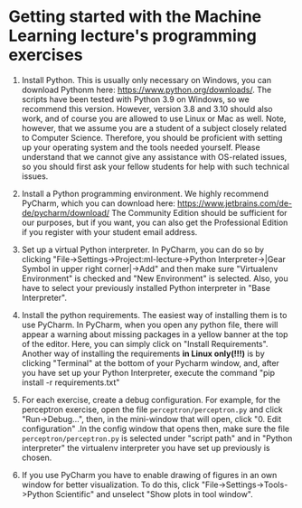 # Getting started with the Machine Learning lecture's programming exercises

1. Install Python. This is usually only necessary on Windows, you can download Pythonm here: https://www.python.org/downloads/. The scripts have been tested with Python 3.9 on Windows, so we recommend this version. However, version 3.8 and 3.10 should also work, and of course you are allowed to use Linux or Mac as well. 
Note, however, that we assume you are a student of a subject closely related to Computer Science. Therefore, you should be proficient with setting up your operating system and the tools needed yourself. Please understand that we cannot give any assistance with OS-related issues, so you should first ask your fellow students for help with such technical issues.   

2. Install a Python programming environment. We highly recommend PyCharm, which you can download here: https://www.jetbrains.com/de-de/pycharm/download/
The Community Edition should be sufficient for our purposes, but if you want, you can also get the Professional Edition if you register with your student email address. 

4. Set up a virtual Python interpreter. In PyCharm, you can do so by clicking "File->Settings->Project:ml-lecture->Python Interpreter->|Gear Symbol in upper right corner|->Add" and then make sure "Virtualenv Environment" is checked and "New Environment" is selected. Also, you have to select your previously installed Python interpreter in "Base Interpreter".

5. Install the python requirements. The easiest way of installing them is to use PyCharm. In PyCharm, when you open any python file, there will appear a warning about missing packages in a yellow banner at the top of the editor. Here, you can simply click on "Install Requirements". 
 Another way of installing the requirements **in Linux only(!!!)** is by clicking "Terminal" at the bottom of your Pycharm window, and, after you have set up your Python Interpreter, execute the command "pip install -r requirements.txt"

6. For each exercise, create a debug configuration. For example, for the perceptron exercise, open the file ``perceptron/perceptron.py`` and click "Run->Debug...", then, in the mini-window that will open, click "0. Edit configuration" .In the config window that opens then, make sure the file ``perceptron/perceptron.py`` is selected under "script path" and in "Python interpreter" the virtualenv interpreter you have set up previously is chosen. 

7. If you use PyCharm you have to enable drawing of figures in an own window for better visualization. To do this, click "File->Settings->Tools->Python Scientific" and unselect "Show plots in tool window". 
